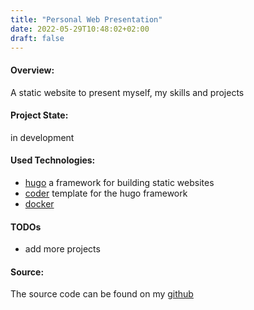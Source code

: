```yaml
---
title: "Personal Web Presentation"
date: 2022-05-29T10:48:02+02:00
draft: false
---
```


#### Overview:
A static website to present myself, my skills and projects

#### Project State:
in development

#### Used Technologies: 
* [hugo](https://gohugo.io/) a framework for building static websites
* [coder](https://github.com/luizdepra/hugo-coder) template for the hugo framework
* [docker](https://www.docker.com/)

#### TODOs
* add more projects

#### Source: 
The source code can be found on my [github](https://github.com/zyros90/personal-web-presentation)
